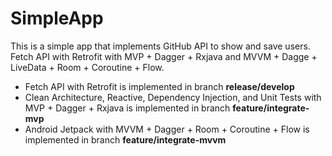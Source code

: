 # SimpleApp

This is a simple app that implements GitHub API to show and save users.
Fetch API with Retrofit with MVP + Dagger + Rxjava and MVVM + Dagge + LiveData + Room + Coroutine + Flow.

+ Fetch API with Retrofit is implemented in branch **release/develop**
+ Clean Architecture, Reactive, Dependency Injection, and Unit Tests with MVP + Dagger + Rxjava is implemented in branch **feature/integrate-mvp**
+ Android Jetpack with MVVM + Dagger + Room + Coroutine + Flow is implemented in branch **feature/integrate-mvvm**
